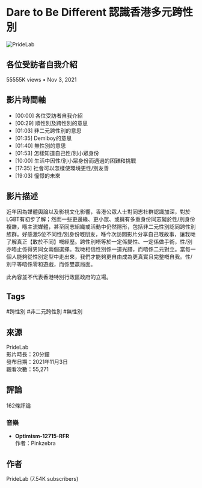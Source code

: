 # Dare to Be Different 認識香港多元跨性別

![PrideLab](https://i.ytimg.com/an/T_dMyI3pNselsmfR6FC8tQ/featured_channel.jpg?v=582c033d)

## 各位受訪者自我介紹

55555K views • Nov 3, 2021

## 影片時間軸
- [00:00] 各位受訪者自我介紹
- [00:29] 順性別及跨性別的意思
- [01:03] 非二元跨性別的意思
- [01:35] Demiboy的意思
- [01:40] 無性別的意思
- [01:53] 怎樣知道自己性/別小眾身份
- [10:00] 生活中因性/別小眾身份而遇過的困難和挑戰
- [17:35] 社會可以怎樣使環境更性/別友善
- [19:03] 憧憬的未來

## 影片描述
近年因為媒體輿論以及影視文化影響，香港公眾人士對同志社群認識加深，對於LGBT有初步了解；然而一些更邊緣、更小眾、或擁有多重身份同志礙於性/別身份複雜，喺主流媒體，甚至同志組織或活動中仍然隱形，包括非二元性別認同跨性別族群。好感激5位不同性/別身份嘅朋友，喺今次訪問影片分享自己嘅故事，讓我哋了解真正【敢於不同】嘅經歷。跨性別唔等於一定係變性、一定係做手術，性/別亦唔止係得男同女兩個選擇。我哋相信性別係一道光譜，而唔係二元對立。當每一個人能夠從性別定型中走出來，我們才能夠更自由成為更真實且完整嘅自我。性/別平等唔係零和遊戲，而係雙贏局面。

此內容並不代表香港特別行政區政府的立場。

## Tags
#跨性別 #非二元跨性別 #無性別

## 來源
PrideLab  
影片時長：20分鐘  
發布日期：2021年11月3日  
觀看次數：55,271  

## 評論
162條評論

### 音樂
- **Optimism-12715-RFR**  
  作者：Pinkzebra

## 作者
PrideLab (7.54K subscribers)